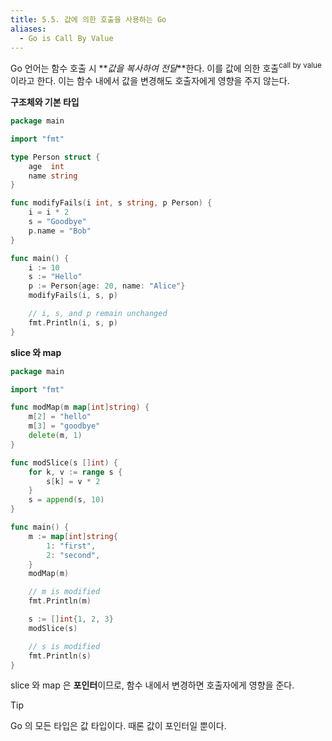 ```yaml
---
title: 5.5. 값에 의한 호출을 사용하는 Go
aliases:
  - Go is Call By Value
---
```


Go 언어는 함수 호출 시 **_값을 복사하여 전달_**한다. 이를 값에 의한 호출<sup>call by value</sup> 이라고 한다. 이는 함수 내에서 값을 변경해도 호출자에게 영향을 주지 않는다. 

**구조체와 기본 타입**

```go
package main

import "fmt"

type Person struct {
	age  int
	name string
}

func modifyFails(i int, s string, p Person) {
	i = i * 2
	s = "Goodbye"
	p.name = "Bob"
}

func main() {
	i := 10
	s := "Hello"
	p := Person{age: 20, name: "Alice"}
	modifyFails(i, s, p)

	// i, s, and p remain unchanged
	fmt.Println(i, s, p)
}
```

**slice 와 map**

```go
package main

import "fmt"

func modMap(m map[int]string) {
	m[2] = "hello"
	m[3] = "goodbye"
	delete(m, 1)
}

func modSlice(s []int) {
	for k, v := range s {
		s[k] = v * 2
	}
	s = append(s, 10)
}

func main() {
	m := map[int]string{
		1: "first",
		2: "second",
	}
	modMap(m)

	// m is modified
	fmt.Println(m)

	s := []int{1, 2, 3}
	modSlice(s)

	// s is modified
	fmt.Println(s)
}
```

slice 와 map 은 **포인터**이므로, 함수 내에서 변경하면 호출자에게 영향을 준다.

> [!TIP] 
> Go 의 모든 타입은 값 타입이다. 때론 값이 포인터일 뿐이다.